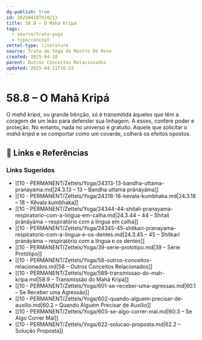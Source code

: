 ```yaml
---
dg-publish: true
id: 20250418T020213
title: 58.8 – O Mahā Kripá
tags:
  - source/trato-yoga
  - type/concept
zettel-type: literature
source: Trato de Yôga do Mestre De Rose
created: 2025-04-18
parent: Outros Conceitos Relacionados
updated: 2025-04-21T16:53
---
```


# 58.8 – O Mahā Kripá

O *mahā kripá*, ou grande bênção, só é transmitida àqueles que têm a coragem de um leão para defender sua linhagem. A esses, confere poder e proteção. No entanto, nada no universo é gratuito. Aquele que solicitar o *mahā kripá* e se comportar como um covarde, colherá os efeitos opostos.

## 🔗 Links e Referências











### Links Sugeridos

- [[10 - PERMANENT/Zettels/Yoga/24313-13-bandha-uttama-pranayama.md|24.3.13 – 13 – Bandha uttama pránáyáma]]
- [[10 - PERMANENT/Zettels/Yoga/24318-18-kevala-kumbhaka.md|24.3.18 – 18 – Kêvala kumbhaka]]
- [[10 - PERMANENT/Zettels/Yoga/24344-44-shitali-pranayama-respiratorio-com-a-lingua-em-calha.md|24.3.44 – 44 – Shítalí pránáyáma – respiratório com a língua em calha]]
- [[10 - PERMANENT/Zettels/Yoga/24345-45-shitkari-pranayama-respiratorio-com-a-lingua-e-os-dentes.md|24.3.45 – 45 – Shítkarí pránáyáma – respiratório com a língua e os dentes]]
- [[10 - PERMANENT/Zettels/Yoga/39-serie-prototipo.md|39 – Série Protótipo]]
- [[10 - PERMANENT/Zettels/Yoga/58-outros-conceitos-relacionados.md|58 – Outros Conceitos Relacionados]]
- [[10 - PERMANENT/Zettels/Yoga/589-transmissao-do-mah-kripa.md|58.9 – Transmissão do Mahā Kripá]]
- [[10 - PERMANENT/Zettels/Yoga/601-se-receber-uma-agressao.md|60.1 – Se Receber uma Agressão]]
- [[10 - PERMANENT/Zettels/Yoga/602-quando-alguem-precisar-de-auxilio.md|60.2 – Quando Alguém Precisar de Auxílio]]
- [[10 - PERMANENT/Zettels/Yoga/603-se-algo-correr-mal.md|60.3 – Se Algo Correr Mal]]
- [[10 - PERMANENT/Zettels/Yoga/622-solucao-proposta.md|62.2 – Solução Proposta]]